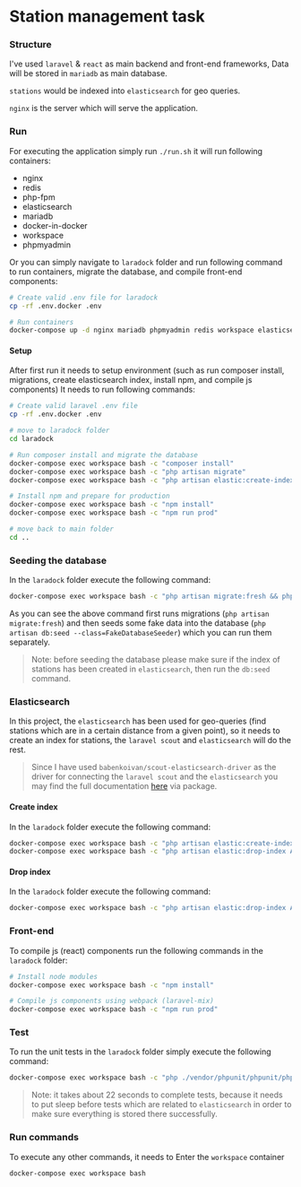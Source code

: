 # Station management task

### Structure

I've used `laravel` & `react` as main backend and front-end frameworks, Data will be stored in `mariadb` as main database. 

`stations` would be indexed into `elasticsearch` for geo queries.
 
`nginx` is the server which will serve the application.

### Run

For executing the application simply run `./run.sh` it will run following containers:

  - nginx
  - redis
  - php-fpm
  - elasticsearch
  - mariadb
  - docker-in-docker
  - workspace
  - phpmyadmin
  
Or you can simply navigate to `laradock` folder and run following command to run containers, migrate the database, and 
compile front-end components:

```bash
# Create valid .env file for laradock
cp -rf .env.docker .env

# Run containers
docker-compose up -d nginx mariadb phpmyadmin redis workspace elasticsearch
```

#### Setup

After first run it needs to setup environment (such as run composer install, migrations, create elasticsearch index,
 install npm, and compile js components) It needs to run following commands:

```bash
# Create valid laravel .env file
cp -rf .env.docker .env

# move to laradock folder
cd laradock

# Run composer install and migrate the database
docker-compose exec workspace bash -c "composer install"
docker-compose exec workspace bash -c "php artisan migrate"
docker-compose exec workspace bash -c "php artisan elastic:create-index App\\\\Elastic\\\\Configurators\\\\StationConfigurator"

# Install npm and prepare for production
docker-compose exec workspace bash -c "npm install"
docker-compose exec workspace bash -c "npm run prod"

# move back to main folder
cd ..
```

### Seeding the database

In the `laradock` folder execute the following command:

```bash
docker-compose exec workspace bash -c "php artisan migrate:fresh && php artisan db:seed --class=FakeDatabaseSeeder"
```

As you can see the above command first runs migrations (`php artisan migrate:fresh`) and then seeds some fake data
into the database (`php artisan db:seed --class=FakeDatabaseSeeder`) which you can run them separately.

> Note: before seeding the database please make sure if the index of stations has been created in `elasticsearch`, then run the `db:seed` command.

### Elasticsearch

In this project, the `elasticsearch` has been used for geo-queries (find stations which are in a certain distance from
 a given point), so it needs to create an index for stations, the `laravel scout` and `elasticsearch` will do the rest.

>Since I have used `babenkoivan/scout-elasticsearch-driver` as the driver for connecting the `laravel scout` and
> the `elasticsearch` you may find the full documentation [here](https://packagist.org/packages/babenkoivan/scout-elasticsearch-driver) via package.

#### Create index
In the `laradock` folder execute the following command:

```bash
docker-compose exec workspace bash -c "php artisan elastic:create-index App\\\\Elastic\\\\Configurators\\\\StationConfigurator"
docker-compose exec workspace bash -c "php artisan elastic:drop-index App\\\\Elastic\\\\Configurators\\\\StationConfigurator"
```

#### Drop index
In the `laradock` folder execute the following command:

```bash
docker-compose exec workspace bash -c "php artisan elastic:drop-index App\\\\Elastic\\\\Configurators\\\\StationConfigurator"
```

### Front-end

To compile js (react) components run the following commands in the `laradock` folder:

```bash
# Install node modules
docker-compose exec workspace bash -c "npm install"

# Compile js components using webpack (laravel-mix)
docker-compose exec workspace bash -c "npm run prod"
``` 

### Test

To run the unit tests in the `laradock` folder simply execute the following command:

```bash
docker-compose exec workspace bash -c "php ./vendor/phpunit/phpunit/phpunit"
```

>Note: it takes about 22 seconds to complete tests, because it needs to put sleep before tests which are related to `elasticsearch` 
> in order to make sure everything is stored there successfully.

### Run commands

To execute any other commands, it needs to Enter the `workspace` container 

```bash
docker-compose exec workspace bash
```
 
